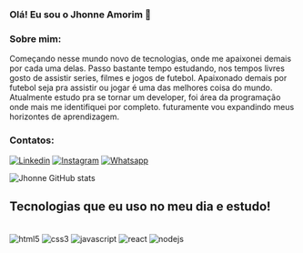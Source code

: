 ### Olá! Eu sou o Jhonne Amorim 👋

### Sobre mim:
Começando nesse mundo novo de tecnologias, onde me apaixonei demais por cada uma delas.
Passo bastante tempo estudando, nos tempos livres gosto de assistir series, filmes e jogos de futebol.
Apaixonado demais por futebol seja pra assistir ou jogar é uma das melhores coisa do mundo.
Atualmente estudo pra se tornar um developer, foi área da programação onde mais me identifiquei por completo. futuramente vou expandindo meus horizontes de aprendizagem.

### Contatos:

[![Linkedin](https://img.shields.io/badge/LinkedIn-0077B5?style=for-the-badge&logo=linkedin&logoColor=white)](https://www.linkedin.com/in/jhonne-amorim-oliveiraa/)
[![Instagram](https://img.shields.io/badge/Instagram-E4405F?style=for-the-badge&logo=instagram&logoColor=white)](https://www.instagram.com/jhonne_a_o/)
[![Whatsapp](https://img.shields.io/badge/WhatsApp-25D366?style=for-the-badge&logo=whatsapp&logoColor=white)](https://wa.me/5585984570274)

![Jhonne GitHub stats](https://github-readme-stats.vercel.app/api?username=JhonneAmorim&show_icons=true&theme=tokyonight)

## Tecnologias que eu uso no meu dia e estudo!
<div style="display: inline_block"><br/>
  <img align="center" alt="html5" src="https://img.shields.io/badge/HTML5-E34F26?style=for-the-badge&logo=html5&logoColor=white"/>
   <img align="center" alt="css3" src="https://img.shields.io/badge/CSS3-1572B6?style=for-the-badge&logo=css3&logoColor=white"/>
    <img align="center" alt="javascript" src="https://img.shields.io/badge/JavaScript-F7DF1E?style=for-the-badge&logo=javascript&logoColor=black"/>
     <img align="center" alt="react" src="https://img.shields.io/badge/React-20232A?style=for-the-badge&logo=react&logoColor=61DAFB"/>
      <img align="center" alt="nodejs" src="https://img.shields.io/badge/Node.js-43853D?style=for-the-badge&logo=node.js&logoColor=white"/>
</div><br/>

